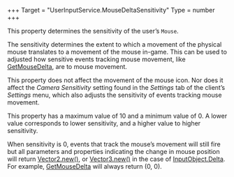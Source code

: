 +++
Target = "UserInputService.MouseDeltaSensitivity"
Type = number
+++

This property determines the sensitivity of the user’s `Mouse`.The sensitivity determines the extent to which a movement of the physical mouse translates to a movement of the mouse in-game. This can be used to adjusted how sensitive events tracking mouse movement, like [GetMouseDelta](https://developer.roblox.com/api-reference/function/UserInputService/GetMouseDelta), are to mouse movement.This property does not affect the movement of the mouse icon. Nor does it affect the *Camera Sensitivity* setting found in the *Settings* tab of the client’s *Settings* menu, which also adjusts the sensitivity of events tracking mouse movement.This property has a maximum value of 10 and a minimum value of 0. A lower value corresponds to lower sensitivity, and a higher value to higher sensitivity.When sensitivity is 0, events that track the mouse’s movement will still fire but all parameters and properties indicating the change in mouse position will return [Vector2.new()](https://developer.roblox.com/search#stq=Vector2), or [Vector3.new()](https://developer.roblox.com/search#stq=Vector3) in the case of [InputObject.Delta](https://developer.roblox.com/api-reference/property/InputObject/Delta). For example, [GetMouseDelta](https://developer.roblox.com/api-reference/function/UserInputService/GetMouseDelta) will always return (0, 0).